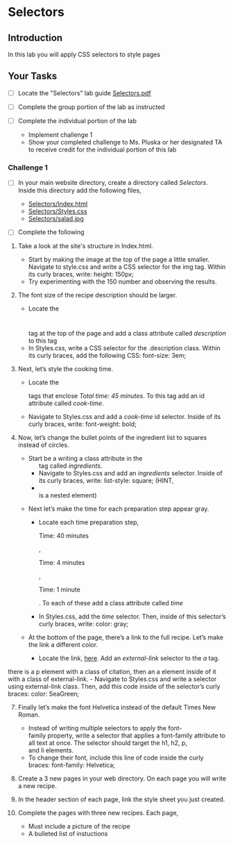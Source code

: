 # Selectors

## Introduction
In this lab you will apply CSS selectors to style pages

## Your Tasks

- [ ] Locate the "Selectors" lab guide [Selectors.pdf](Selectors.pdf)

- [ ] Complete the group portion of the lab as instructed

- [ ] Complete the individual portion of the lab

	* Implement challenge 1
	* Show your completed challenge to Ms. Pluska or her designated TA to receive credit for the individual portion of this lab

### Challenge 1

- [ ] In your main website directory, create a directory called _Selectors_.  Inside this directory add the following files, 

	* [Selectors/Index.html](Selectors/Index.html)
	* [Selectors/Styles.css](Selectors/Styles.css)
	* [Selectors/salad.jpg](Selectors/salad.jpg)

- [ ] Complete the following

1.  Take a look at the site's structure in Index.html.

	- Start by making the image at the top of the page a little smaller. Navigate to style.css and write a CSS selector for the img tag.  Within its curly braces, write: height: 150px;
	- Try experimenting with the 150 number and observing the results.

2.  The font size of the recipe description should be larger. 

	- Locate the <h1></h1> tag at the top of the page and add a class attribute called _description_ to this tag
	- In Styles.css, write a CSS selector for the .description class. Within its curly braces, add the following CSS: font-size: 3em;

3. Next, let’s style the cooking time. 

	- Locate the <p></p> tags that enclose _Total time: 45 minutes_. To this tag add an id attribute called _cook-time_.

	- Navigate to Styles.css and add a _cook-time_ id selector. Inside of its curly braces, write: font-weight: bold;

4. Now, let’s change the bullet points of the ingredient list to squares instead of circles. 

	- Start be a writing a class attribute in the <ul> tag called _ingredients_.
	- Navigate to Styles.css and add an  _ingredients_ selector.  Inside of its curly braces, write: list-style: square;  (HINT, <li></li> is a nested element)

5. Next let’s make the time for each preparation step appear gray. 

	- Locate each time preparation step, <p>Time: 40 minutes</p>, <p>Time: 4 minutes</p>, <p>Time: 1 minute</p>.  To each of these add a class attribute called _time_

	- In Styles.css, add the _time_ selector.  Then, inside of this selector’s curly braces, write: color: gray;

6. At the bottom of the page, there’s a link to the full recipe. Let’s make the link a different color. 

	- Locate the link, <a href="http://www.myrecipes.com/recipe/kale-caesar-salad-chicken" target="_blank">here</a>.  Add an _external-link_ selector to the _a_ tag.



there is a p element with a class of citation, then an a element inside of it with a class of external-link. 
	- Navigate to Styles.css and write a selector using external-link class.  Then, add this code inside of the selector’s curly braces: color: SeaGreen;

7. Finally let’s make the font Helvetica instead of the default Times New Roman. 

	- Instead of writing multiple selectors to apply the font-family property, write a selector that applies a font-family attribute to all text at once. The selector should target the h1, h2, p, and li elements.
	- To change their font, include this line of code inside the curly braces: font-family: Helvetica;

8. Create a 3 new pages in your web directory.  On each page you will write a new recipe.

9. In the header section of each page, link the style sheet you just created.

10. Complete the pages with three new recipes. Each page, 

	- Must include a picture of the recipe
	- A bulleted list of instuctions




